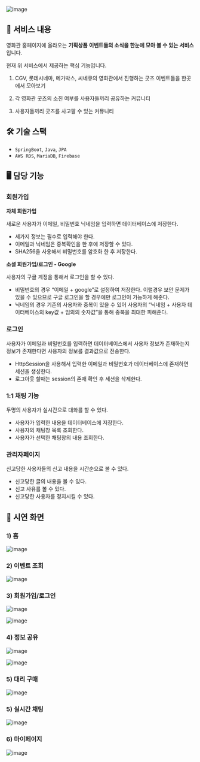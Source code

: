 ![image](https://github.com/EveKristinLee/collector/assets/56919637/b876d6e4-827b-440d-82f3-9f612a0a1cc9)


## 📜 서비스 내용

영화관 홈페이지에 올라오는 **기획상품** **이벤트들의 소식을 한눈에 모아 볼 수 있는 서비스**입니다.

현재 위 서비스에서 제공하는 핵심 기능입니다.

1. CGV, 롯데시네마, 메가박스, 씨네큐의 영화관에서 진행하는 굿즈 이벤트들을 한곳에서 모아보기

1. 각 영화관 굿즈의 소진 여부를 사용자들끼리 공유하는  커뮤니티
2. 사용자들끼리 굿즈를 사고팔 수 있는 커뮤니티

## 🛠 기술 스택

- `SpringBoot`, `Java`, `JPA`
- `AWS RDS`, `MariaDB`, `Firebase`

## 🖥 담당 기능

### 회원가입

**자체 회원가입**

새로운 사용자가 이메일, 비밀번호 닉네임을 입력하면 데이터베이스에 저장한다.

- 세가지 정보는 필수로 입력해야 한다.
- 이메일과 닉네임은 중복확인을 한 후에 저장할 수 있다.
- SHA256을 사용해서 비밀번호를 암호화 한 후 저장한다.

**소셜 회원가입/로그인 - Google**

사용자의 구글 계정을 통해서 로그인을 할 수 있다.

- 비밀번호의 경우 “이메일 + google”로 설정하여 저장한다. 이럴경우 보안 문제가 있을 수 있으므로 구글 로그인을 할 경우에만 로그인이 가능하게 해준다.
- 닉네임의 경우 기존의 사용자와 중복이 있을 수 있어 사용자의 “닉네임 + 사용자 데이터베이스의 key값 + 임의의 숫자값”을 통해 중복을 최대한 피해준다.

### 로그인

사용자가 이메일과 비밀번호를 입력하면 데이터베이스에서 사용자 정보가 존재하는지 정보가 존재한다면 사용자의 정보를 결과값으로 전송한다.

- HttpSession을 사용해서 입력한 이메일과 비밀번호가 데이터베이스에 존재하면 세션을 생성한다.
- 로그아웃 할때는 session의 존재 확인 후 세션을 삭제한다.

### 1:1 채팅 기능

두명의 사용자가 실시간으로 대화를 할 수 있다.

- 사용자가 입력한 내용을 데이터베이스에 저장한다.
- 사용자의 채팅창 목록 조회한다.
- 사용자가 선택한 채팅창의 내용 조회한다.

### 관리자페이지

신고당한 사용자들의 신고 내용을 시간순으로 볼 수 있다.

- 신고당한 글의 내용을 볼 수 있다.
- 신고 사유를 볼 수 있다.
- 신고당한 사용자를 정지시킬 수 있다.

## 👀 시연 화면

### 1) 홈

![image](https://github.com/EveKristinLee/collector/assets/56919637/dc0a8470-69b3-4e53-8603-8318ea1df9c7)


### 2) 이벤트 조회

![image](https://github.com/EveKristinLee/collector/assets/56919637/78e6347c-71ca-469f-a29d-02780e85987c)


### 3) 회원가입/로그인

![image](https://github.com/EveKristinLee/collector/assets/56919637/49ce3add-6c48-4f0f-97a1-383824d80730)

![image](https://github.com/EveKristinLee/collector/assets/56919637/8234258d-8a2d-47c9-ad48-1a59bd1ad1c7)


### 4) 정보 공유

![image](https://github.com/EveKristinLee/collector/assets/56919637/7a505465-983b-4b03-8a22-c9265437a3d2)

![image](https://github.com/EveKristinLee/collector/assets/56919637/ba7d8ef9-64d6-4080-913d-a1c7806d756c)


### 5) 대리 구매

![image](https://github.com/EveKristinLee/collector/assets/56919637/8d1c5a7d-91d8-4a72-9124-b7516ba39743)


### 5) 실시간 채팅

![image](https://github.com/EveKristinLee/collector/assets/56919637/8de5cfe0-7412-414d-a48c-cf23274b2f3c)


### 6) 마이페이지

![image](https://github.com/EveKristinLee/collector/assets/56919637/fa8fa726-f210-4455-ab94-656b628eb678)


